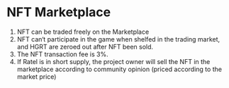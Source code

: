 # NFT Marketplace

1. NFT can be traded freely on the Marketplace
2. NFT can‘t participate in the game when shelfed in the trading market, and HGRT are zeroed out after NFT been sold.
3. The NFT transaction fee is 3%.
4. If Ratel is in short supply, the project owner will sell the NFT in the marketplace according to community opinion (priced according to the market price)
